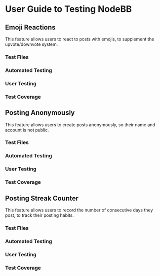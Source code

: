 <!-- In this file, provide a detailed outline of how to use and user test your new feature(s)
You should also provide a link/description of where your added automated tests can be found, along with a description of what is being tested and why you believe the tests are sufficient for covering the changes that you have made -->

# User Guide to Testing NodeBB

## Emoji Reactions
This feature allows users to react to posts with emojis, to supplement the upvote/downvote system. 
### Test Files
### Automated Testing
### User Testing
### Test Coverage

## Posting Anonymously
This feature allows users to create posts anonymously, so their name and account is not public. 
### Test Files
### Automated Testing
### User Testing
### Test Coverage

## Posting Streak Counter
This feature allows users to record the number of consecutive days they post, to track their posting habits. 
### Test Files
### Automated Testing
### User Testing
### Test Coverage
